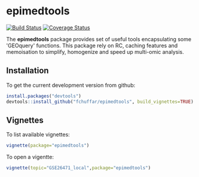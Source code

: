# epimedtools

[![Build Status](https://api.travis-ci.org/fchuffar/epimedtools.png?branch=master)](https://travis-ci.org/fchuffar/epimedtools)
[![Coverage Status](https://img.shields.io/codecov/c/github/fchuffar/epimedtools/master.svg)](https://codecov.io/github/fchuffar/epimedtools?branch=master)


The __epimedtools__ package provides set of useful tools encapsulating some 'GEOquery' functions. This package rely on RC, caching features and memoisation to simplify, homogenize and speed up multi-omic analysis.

## Installation

To get the current development version from github:

```R
install.packages("devtools")
devtools::install_github("fchuffar/epimedtools", build_vignettes=TRUE)
```


## Vignettes

To list available vignettes:

```R
vignette(package="epimedtools")
```

To open a vigentte:
```R
vignette(topic="GSE26471_local",package="epimedtools")
```

